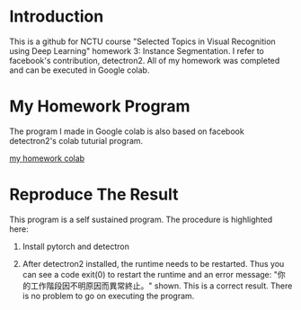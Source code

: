 # Introduction
This is a github for NCTU course "Selected Topics in Visual Recognition using Deep Learning" homework 3: Instance Segmentation.
I refer to facebook's contribution, detectron2.
All of my homework was completed and can be executed in Google colab.

# My Homework Program
The program I made in Google colab is also based on facebook detectron2's colab tuturial program.

[my homework colab](https://colab.research.google.com/drive/1UFly0z_NLrUSOfj9VG5hJWDbKzlg-z5E?usp=sharing)

# Reproduce The Result
This program is a self sustained program. The procedure is highlighted here:

1. Install pytorch and detectron

2. After detectron2 installed, the runtime needs to be restarted. Thus you can see a code exit(0) to restart the runtime and an error message: "你的工作階段因不明原因而異常終止。" shown. This is a correct result. There is no problem to go on executing the program.
